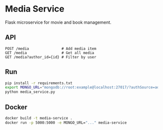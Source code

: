 # Media Service

Flask microservice for movie and book management.

## API

```http
POST /media               # Add media item
GET /media                # Get all media
GET /media?author_id={id} # Filter by user
```

## Run

```bash
pip install -r requirements.txt
export MONGO_URL="mongodb://root:example@localhost:27017/?authSource=admin"  
python media_service.py
```

## Docker

```bash
docker build -t media-service .
docker run -p 5000:5000 -e MONGO_URL="..." media-service
```
